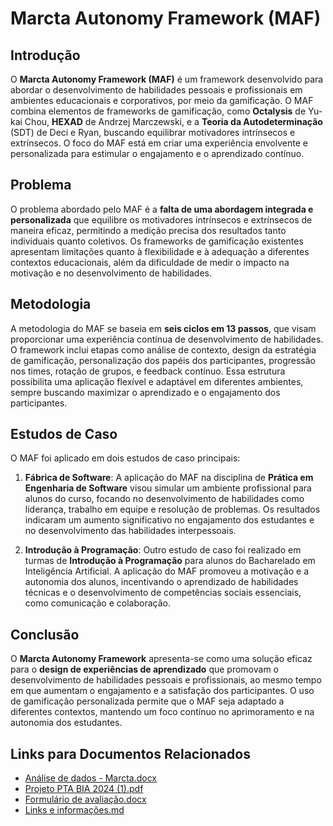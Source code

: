 # Marcta Autonomy Framework (MAF)

## Introdução

O **Marcta Autonomy Framework (MAF)** é um framework desenvolvido para abordar o desenvolvimento de habilidades pessoais e profissionais em ambientes educacionais e corporativos, por meio da gamificação. O MAF combina elementos de frameworks de gamificação, como **Octalysis** de Yu-kai Chou, **HEXAD** de Andrzej Marczewski, e a **Teoria da Autodeterminação** (SDT) de Deci e Ryan, buscando equilibrar motivadores intrínsecos e extrínsecos. O foco do MAF está em criar uma experiência envolvente e personalizada para estimular o engajamento e o aprendizado contínuo.

## Problema

O problema abordado pelo MAF é a **falta de uma abordagem integrada e personalizada** que equilibre os motivadores intrínsecos e extrínsecos de maneira eficaz, permitindo a medição precisa dos resultados tanto individuais quanto coletivos. Os frameworks de gamificação existentes apresentam limitações quanto à flexibilidade e à adequação a diferentes contextos educacionais, além da dificuldade de medir o impacto na motivação e no desenvolvimento de habilidades.

## Metodologia

A metodologia do MAF se baseia em **seis ciclos em 13 passos**, que visam proporcionar uma experiência contínua de desenvolvimento de habilidades. O framework inclui etapas como análise de contexto, design da estratégia de gamificação, personalização dos papéis dos participantes, progressão nos times, rotação de grupos, e feedback contínuo. Essa estrutura possibilita uma aplicação flexível e adaptável em diferentes ambientes, sempre buscando maximizar o aprendizado e o engajamento dos participantes.

## Estudos de Caso

O MAF foi aplicado em dois estudos de caso principais:

1. **Fábrica de Software**: A aplicação do MAF na disciplina de **Prática em Engenharia de Software** visou simular um ambiente profissional para alunos do curso, focando no desenvolvimento de habilidades como liderança, trabalho em equipe e resolução de problemas. Os resultados indicaram um aumento significativo no engajamento dos estudantes e no desenvolvimento das habilidades interpessoais.

2. **Introdução à Programação**: Outro estudo de caso foi realizado em turmas de **Introdução à Programação** para alunos do Bacharelado em Inteligência Artificial. A aplicação do MAF promoveu a motivação e a autonomia dos alunos, incentivando o aprendizado de habilidades técnicas e o desenvolvimento de competências sociais essenciais, como comunicação e colaboração.

## Conclusão

O **Marcta Autonomy Framework** apresenta-se como uma solução eficaz para o **design de experiências de aprendizado** que promovam o desenvolvimento de habilidades pessoais e profissionais, ao mesmo tempo em que aumentam o engajamento e a satisfação dos participantes. O uso de gamificação personalizada permite que o MAF seja adaptado a diferentes contextos, mantendo um foco contínuo no aprimoramento e na autonomia dos estudantes.

## Links para Documentos Relacionados

- [Análise de dados - Marcta.docx](./An%C3%A1lise%20de%20dados%20-%20Marcta.docx)
- [Projeto PTA BIA 2024 (1).pdf](./Projeto%20PTA%20BIA%202024%20(1).pdf)
- [Formulário de avaliação.docx](./formul%C3%A1rio%20de%20avaliacao.docx)
- [Links e informações.md](./links%20e%20informacoes.md)
